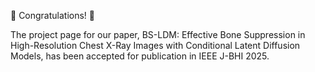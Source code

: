 🎉 Congratulations! 🎉

The project page for our paper, BS-LDM: Effective Bone Suppression in High-Resolution Chest X-Ray Images with Conditional Latent Diffusion Models, has been accepted for publication in IEEE J-BHI 2025.
